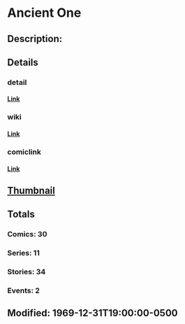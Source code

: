 # Ancient One
## Description: 
## Details
### detail
#### [Link](http://marvel.com/characters/145/ancient_one?utm_campaign=apiRef&utm_source=225578a89fc76f3d20fbffda5d17a88d)
### wiki
#### [Link](http://marvel.com/universe/Ancient_One?utm_campaign=apiRef&utm_source=225578a89fc76f3d20fbffda5d17a88d)
### comiclink
#### [Link](http://marvel.com/comics/characters/1009152/ancient_one?utm_campaign=apiRef&utm_source=225578a89fc76f3d20fbffda5d17a88d)
## [Thumbnail](http://i.annihil.us/u/prod/marvel/i/mg/b/b0/4ce59ea2103ac.jpg)
## Totals
### Comics: 30
### Series: 11
### Stories: 34
### Events: 2
## Modified: 1969-12-31T19:00:00-0500